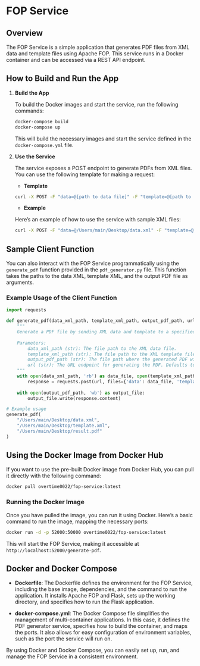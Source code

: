# FOP Service

## Overview

The FOP Service is a simple application that generates PDF files from XML data and template files using Apache FOP. This service runs in a Docker container and can be accessed via a REST API endpoint.

## How to Build and Run the App

1. **Build the App**

    To build the Docker images and start the service, run the following commands:

    ```sh
    docker-compose build
    docker-compose up
    ```

    This will build the necessary images and start the service defined in the `docker-compose.yml` file.

2. **Use the Service**

    The service exposes a POST endpoint to generate PDFs from XML files. You can use the following template for making a request:

    - **Template**

    ```sh
    curl -X POST -F "data=@[path to data file]" -F "template=@[path to template]" http://localhost:[port defined in env file 52000 is default]/generate-pdf --output [path to output]
    ```

    - **Example**

    Here’s an example of how to use the service with sample XML files:

    ```sh
    curl -X POST -F "data=@/Users/main/Desktop/data.xml" -F "template=@/Users/main/Desktop/template.xml" http://localhost:52000/generate-pdf --output result.pdf
    ```

## Sample Client Function

You can also interact with the FOP Service programmatically using the `generate_pdf` function provided in the `pdf_generator.py` file. This function takes the paths to the data XML, template XML, and the output PDF file as arguments.

### Example Usage of the Client Function

```python
import requests

def generate_pdf(data_xml_path, template_xml_path, output_pdf_path, url="http://localhost:52000/generate-pdf"):
    """
    Generate a PDF file by sending XML data and template to a specified URL.
    
    Parameters:
        data_xml_path (str): The file path to the XML data file.
        template_xml_path (str): The file path to the XML template file.
        output_pdf_path (str): The file path where the generated PDF will be saved.
        url (str): The URL endpoint for generating the PDF. Defaults to "http://localhost:52000/generate-pdf".
    """
    with open(data_xml_path, 'rb') as data_file, open(template_xml_path, 'rb') as template_file:
        response = requests.post(url, files={'data': data_file, 'template': template_file})
    
    with open(output_pdf_path, 'wb') as output_file:
        output_file.write(response.content)

# Example usage
generate_pdf(
    "/Users/main/Desktop/data.xml",
    "/Users/main/Desktop/template.xml",
    "/Users/main/Desktop/result.pdf"
)
```

## Using the Docker Image from Docker Hub

If you want to use the pre-built Docker image from Docker Hub, you can pull it directly with the following command:

```sh
docker pull overtime0022/fop-service:latest
```

### Running the Docker Image

Once you have pulled the image, you can run it using Docker. Here’s a basic command to run the image, mapping the necessary ports:

```sh
docker run -d -p 52000:50000 overtime0022/fop-service:latest
```

This will start the FOP Service, making it accessible at `http://localhost:52000/generate-pdf`.

## Docker and Docker Compose

- **Dockerfile**: The Dockerfile defines the environment for the FOP Service, including the base image, dependencies, and the command to run the application. It installs Apache FOP and Flask, sets up the working directory, and specifies how to run the Flask application.

- **docker-compose.yml**: The Docker Compose file simplifies the management of multi-container applications. In this case, it defines the PDF generator service, specifies how to build the container, and maps the ports. It also allows for easy configuration of environment variables, such as the port the service will run on.

By using Docker and Docker Compose, you can easily set up, run, and manage the FOP Service in a consistent environment.

